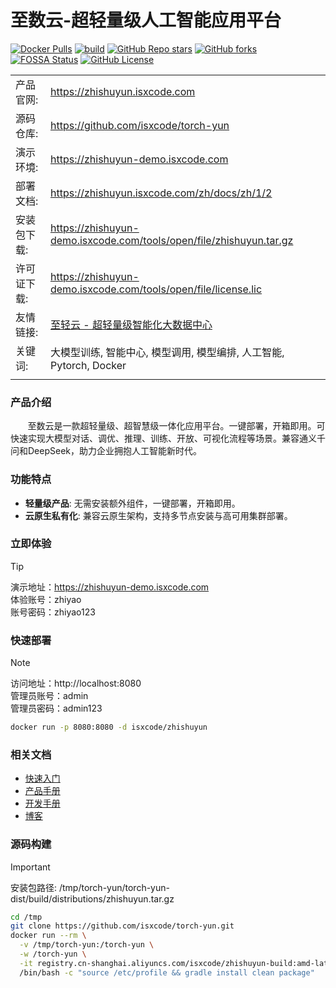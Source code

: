 # 至数云-超轻量级人工智能应用平台

[![Docker Pulls](https://img.shields.io/docker/pulls/isxcode/zhishuyun)](https://hub.docker.com/r/isxcode/zhishuyun)
[![build](https://github.com/isxcode/torch-yun/actions/workflows/build-app.yml/badge.svg?branch=main)](https://github.com/isxcode/torch-yun/actions/workflows/build-app.yml)
[![GitHub Repo stars](https://img.shields.io/github/stars/isxcode/torch-yun)](https://github.com/isxcode/torch-yun)
[![GitHub forks](https://img.shields.io/github/forks/isxcode/torch-yun)](https://github.com/isxcode/torch-yun/fork)
[![FOSSA Status](https://app.fossa.com/api/projects/git%2Bgithub.com%2Fisxcode%2Ftorch-yun.svg?type=shield&issueType=license)](https://app.fossa.com/projects/git%2Bgithub.com%2Fisxcode%2Ftorch-yun?ref=badge_shield&issueType=license)
[![GitHub License](https://img.shields.io/github/license/isxcode/torch-yun)](https://github.com/isxcode/torch-yun/blob/main/LICENSE)

|        |                                                                     |
|--------|---------------------------------------------------------------------|
| 产品官网:  | https://zhishuyun.isxcode.com                                       |
| 源码仓库:  | https://github.com/isxcode/torch-yun                                |
| 演示环境:  | https://zhishuyun-demo.isxcode.com                                  |
| 部署文档:  | https://zhishuyun.isxcode.com/zh/docs/zh/1/2                        |
| 安装包下载: | https://zhishuyun-demo.isxcode.com/tools/open/file/zhishuyun.tar.gz |
| 许可证下载: | https://zhishuyun-demo.isxcode.com/tools/open/file/license.lic      |
| 友情链接:  | [至轻云 - 超轻量级智能化大数据中心](https://zhiqingyun.isxcode.com)                |
| 关键词:   | 大模型训练, 智能中心, 模型调用, 模型编排, 人工智能, Pytorch, Docker                      |
|        |                                                                     |

### 产品介绍

&nbsp;&nbsp;&nbsp;&nbsp;&nbsp;&nbsp;&nbsp;至数云是一款超轻量级、超智慧级一体化应用平台。一键部署，开箱即用。可快速实现大模型对话、调优、推理、训练、开放、可视化流程等场景。兼容通义千问和DeepSeek，助力企业拥抱人工智能新时代。

### 功能特点

- **轻量级产品**: 无需安装额外组件，一键部署，开箱即用。
- **云原生私有化**: 兼容云原生架构，支持多节点安装与高可用集群部署。

### 立即体验

> [!TIP]
> 演示地址：https://zhishuyun-demo.isxcode.com </br>
> 体验账号：zhiyao </br>
> 账号密码：zhiyao123

### 快速部署

> [!NOTE]
> 访问地址：http://localhost:8080 <br/>
> 管理员账号：admin <br/>
> 管理员密码：admin123

```bash
docker run -p 8080:8080 -d isxcode/zhishuyun
```

### 相关文档

- [快速入门](https://zhishuyun.isxcode.com/zh/docs/zh/1/0)
- [产品手册](https://zhishuyun.isxcode.com/zh/docs/zh/2/0)
- [开发手册](https://zhishuyun.isxcode.com/zh/docs/zh/5/1)
- [博客](https://ispong.isxcode.com/tags/pytorch/)

### 源码构建

> [!IMPORTANT]
> 安装包路径: /tmp/torch-yun/torch-yun-dist/build/distributions/zhishuyun.tar.gz

```bash
cd /tmp
git clone https://github.com/isxcode/torch-yun.git
docker run --rm \
  -v /tmp/torch-yun:/torch-yun \
  -w /torch-yun \
  -it registry.cn-shanghai.aliyuncs.com/isxcode/zhishuyun-build:amd-latest \
  /bin/bash -c "source /etc/profile && gradle install clean package"
```
